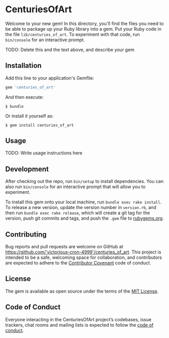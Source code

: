 # CenturiesOfArt

Welcome to your new gem! In this directory, you'll find the files you need to be able to package up your Ruby library into a gem. Put your Ruby code in the file `lib/centuries_of_art`. To experiment with that code, run `bin/console` for an interactive prompt.

TODO: Delete this and the text above, and describe your gem

## Installation

Add this line to your application's Gemfile:

```ruby
gem 'centuries_of_art'
```

And then execute:

    $ bundle

Or install it yourself as:

    $ gem install centuries_of_art

## Usage

TODO: Write usage instructions here

## Development

After checking out the repo, run `bin/setup` to install dependencies. You can also run `bin/console` for an interactive prompt that will allow you to experiment.

To install this gem onto your local machine, run `bundle exec rake install`. To release a new version, update the version number in `version.rb`, and then run `bundle exec rake release`, which will create a git tag for the version, push git commits and tags, and push the `.gem` file to [rubygems.org](https://rubygems.org).

## Contributing

Bug reports and pull requests are welcome on GitHub at https://github.com/'victorious-cron-4999'/centuries_of_art. This project is intended to be a safe, welcoming space for collaboration, and contributors are expected to adhere to the [Contributor Covenant](http://contributor-covenant.org) code of conduct.

## License

The gem is available as open source under the terms of the [MIT License](https://opensource.org/licenses/MIT).

## Code of Conduct

Everyone interacting in the CenturiesOfArt project’s codebases, issue trackers, chat rooms and mailing lists is expected to follow the [code of conduct](https://github.com/'victorious-cron-4999'/centuries_of_art/blob/master/CODE_OF_CONDUCT.md).

